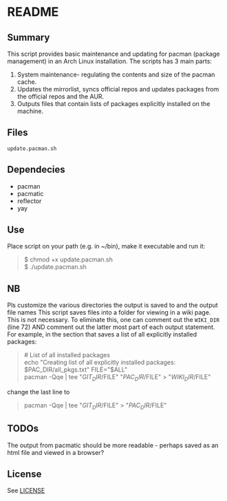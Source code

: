 # README


## Summary
This script provides basic maintenance and updating for pacman (package management) in an Arch Linux installation.  The scripts has 3 main parts:
1. System maintenance- regulating the contents and size of the pacman cache.
2. Updates the mirrorlist, syncs official repos and updates packages from the official repos and the AUR.
3. Outputs files that contain lists of packages explicitly installed on the machine.



## Files
`update.pacman.sh`



## Dependecies
* pacman
* pacmatic
* reflector
* yay



## Use
Place script on your path (e.g. in ~/bin), make it executable and run it:
>$ chmod +x  update.pacman.sh  
$ ./update.pacman.sh



## NB
Pls customize the various directories the output is saved to and the output file names
This script saves files into a folder for viewing in a wiki page. This is not necessary.
To eliminate this, one can comment out the ```WIKI_DIR``` (line 72) AND comment out the latter most part of each output statement.
For example, in the section that saves a list of all explicitly installed packages:
>\# List of all installed packages  
>echo "Creating list of all explicitly installed packages: $PAC_DIR/all_pkgs.txt"  
>FILE="$ALL"  
>pacman -Qqe | tee "$GIT_DIR/$FILE" "$PAC_DIR/$FILE" > "$WIKI_DIR/$FILE"  

change the last line to  
>pacman -Qqe | tee "$GIT_DIR/$FILE" > "$PAC_DIR/$FILE"



## TODOs
The output from pacmatic should be more readable - perhaps saved as an html file and viewed in a browser?



## License
See [LICENSE](LICENSE.md)
